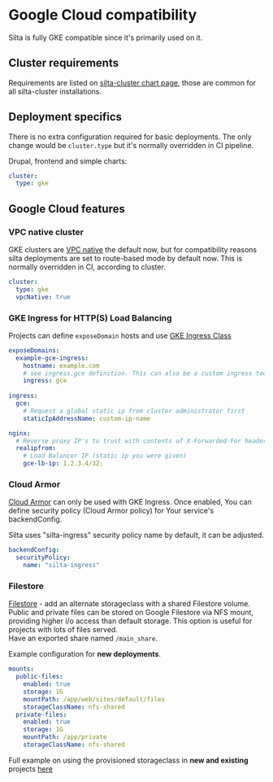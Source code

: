 # Google Cloud compatibility

Silta is fully GKE compatible since it's primarily used on it.

## Cluster requirements

Requirements are listed on [silta-cluster chart page](https://github.com/wunderio/charts/tree/master/silta-cluster#requirements), those are common for all silta-cluster installations. 

## Deployment specifics

There is no extra configuration required for basic deployments. The only change would be `cluster.type` but it's normally overridden in CI pipeline.

Drupal, frontend and simple charts:
```yaml
cluster:
  type: gke
```

## Google Cloud features 

### VPC native cluster

GKE clusters are [VPC native](https://cloud.google.com/kubernetes-engine/docs/concepts/alias-ips) the default now, but for compatibility reasons silta deployments are set to route-based mode by default now. This is normally overridden in CI, according to cluster.

```yaml
cluster:
  type: gke
  vpcNative: true
```

### GKE Ingress for HTTP(S) Load Balancing

Projects can define `exposeDomain` hosts and use [GKE Ingress Class](https://cloud.google.com/kubernetes-engine/docs/concepts/ingress)
```yaml
exposeDomains:
  example-gce-ingress:
    hostname: example.com
    # see ingress.gce definition. This can also be a custom ingress too.
    ingress: gce
    
ingress:
  gce:
    # Request a global static ip from cluster administrator first
    staticIpAddressName: custom-ip-name

nginx:
  # Reverse proxy IP's to trust with contents of X-Forwarded-For header 
  realipfrom: 
    # Load Balancer IP (static ip you were given)
    gce-lb-ip: 1.2.3.4/32;
```

### Cloud Armor

[Cloud Armor](https://cloud.google.com/kubernetes-engine/docs/how-to/ingress-features#cloud_armor) can only be used with GKE Ingress. Once enabled, You can define security policy (Cloud Armor policy) for Your service's backendConfig.

Silta uses "silta-ingress" security policy name by default, it can be adjusted.

```yaml
backendConfig:
  securityPolicy:
    name: "silta-ingress"
```
### Filestore

[Filestore](https://cloud.google.com/filestore) - add an alternate storageclass with a shared Filestore volume.<br/>
Public and private files can be stored on Google Filestore via NFS mount, providing higher i/o access than default storage. This option is useful for projects with lots of files served.<br/>
Have an exported share named `/main_share`.<br/>

Example configuration for **new deployments**.
```yaml
mounts:
  public-files:
    enabled: true
    storage: 1G
    mountPath: /app/web/sites/default/files
    storageClassName: nfs-shared
  private-files:
    enabled: true
    storage: 1G
    mountPath: /app/private
    storageClassName: nfs-shared
```

Full example on using the provisioned storageclass in **new and existing** projects [here](storage_migration.md)